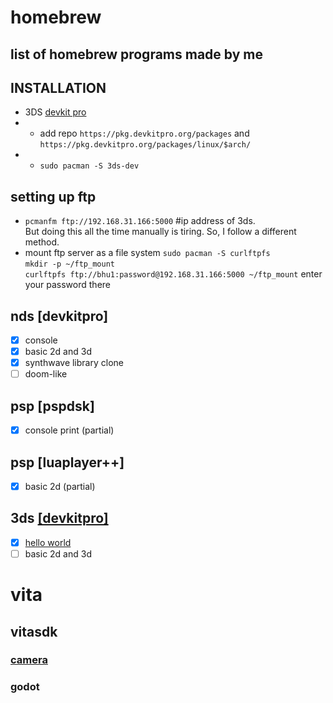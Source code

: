 # homebrew
## list of homebrew programs made by me

## INSTALLATION
- 3DS [devkit pro](https://devkitpro.org/)
- - add repo `https://pkg.devkitpro.org/packages` and `https://pkg.devkitpro.org/packages/linux/$arch/`
- - `sudo pacman -S 3ds-dev`

## setting up ftp
- `pcmanfm ftp://192.168.31.166:5000` #ip address of 3ds. <br>
But doing this all the time manually is tiring. So, I follow a different method. <br>
- mount ftp server as a file system
`sudo pacman -S curlftpfs` <br>
`mkdir -p ~/ftp_mount` <br>
`curlftpfs ftp://bhu1:password@192.168.31.166:5000 ~/ftp_mount` enter your password there <br>

## nds [devkitpro]
- [x] console
- [x] basic 2d and 3d
- [x] synthwave library clone
- [ ] doom-like

## psp [pspdsk]
- [x] console print (partial)

## psp [luaplayer++]
- [x] basic 2d (partial)

## 3ds [[devkitpro]](https://github.com/bhu1-103/homebrew/tree/main/3ds)
- [x] [hello world](https://github.com/bhu1-103/homebrew/tree/main/3ds/hello_world)
- [ ] basic 2d and 3d
      
# vita 

## vitasdk

### [camera](https://github.com/bhu1-103/homebrew/tree/main/vita/camera)

### godot
